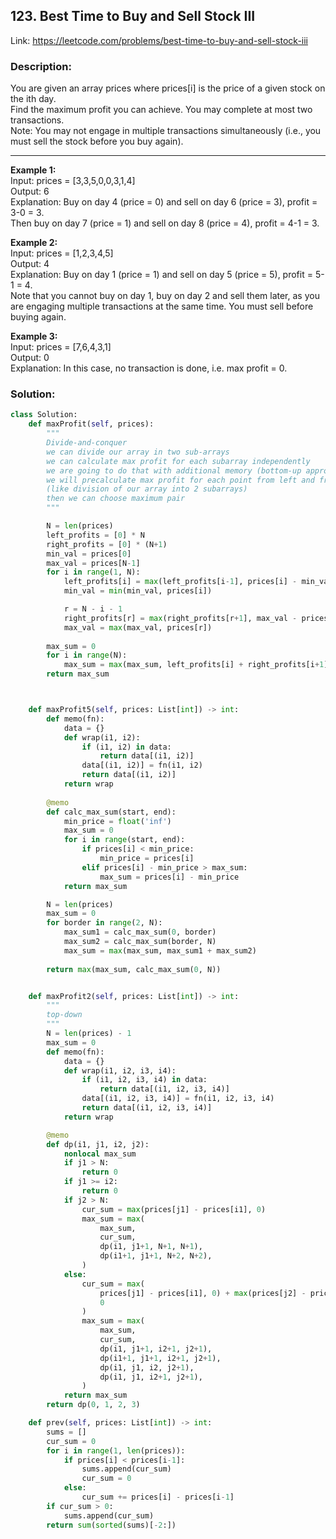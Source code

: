 ## 123. Best Time to Buy and Sell Stock III
Link: https://leetcode.com/problems/best-time-to-buy-and-sell-stock-iii

### Description:
You are given an array prices where prices[i] is the price of a given stock on the ith day.  
Find the maximum profit you can achieve. You may complete at most two transactions.  
Note: You may not engage in multiple transactions simultaneously (i.e., you must sell the stock before you buy again).  

---

**Example 1:**  
Input: prices = [3,3,5,0,0,3,1,4]  
Output: 6  
Explanation: Buy on day 4 (price = 0) and sell on day 6 (price = 3), profit = 3-0 = 3.  
Then buy on day 7 (price = 1) and sell on day 8 (price = 4), profit = 4-1 = 3.  

**Example 2:**  
Input: prices = [1,2,3,4,5]  
Output: 4  
Explanation: Buy on day 1 (price = 1) and sell on day 5 (price = 5), profit = 5-1 = 4.  
Note that you cannot buy on day 1, buy on day 2 and sell them later, as you are engaging multiple transactions at the same time. You must sell before buying again.  

**Example 3:**  
Input: prices = [7,6,4,3,1]  
Output: 0  
Explanation: In this case, no transaction is done, i.e. max profit = 0.  

### Solution: 
```python
class Solution:
    def maxProfit(self, prices):
        """
        Divide-and-conquer
        we can divide our array in two sub-arrays
        we can calculate max profit for each subarray independently
        we are going to do that with additional memory (bottom-up approach)
        we will precalculate max profit for each point from left and from right
        (like division of our array into 2 subarrays)
        then we can choose maximum pair
        """

        N = len(prices)
        left_profits = [0] * N
        right_profits = [0] * (N+1)
        min_val = prices[0]
        max_val = prices[N-1]
        for i in range(1, N):
            left_profits[i] = max(left_profits[i-1], prices[i] - min_val)
            min_val = min(min_val, prices[i])

            r = N - i - 1
            right_profits[r] = max(right_profits[r+1], max_val - prices[r])
            max_val = max(max_val, prices[r])
        
        max_sum = 0
        for i in range(N):
            max_sum = max(max_sum, left_profits[i] + right_profits[i+1])
        return max_sum



    def maxProfit5(self, prices: List[int]) -> int:
        def memo(fn):
            data = {}
            def wrap(i1, i2):
                if (i1, i2) in data:
                    return data[(i1, i2)]
                data[(i1, i2)] = fn(i1, i2)
                return data[(i1, i2)]
            return wrap
        
        @memo
        def calc_max_sum(start, end):
            min_price = float('inf')
            max_sum = 0
            for i in range(start, end):
                if prices[i] < min_price:
                    min_price = prices[i]
                elif prices[i] - min_price > max_sum:
                    max_sum = prices[i] - min_price
            return max_sum

        N = len(prices)
        max_sum = 0
        for border in range(2, N):
            max_sum1 = calc_max_sum(0, border)
            max_sum2 = calc_max_sum(border, N)
            max_sum = max(max_sum, max_sum1 + max_sum2)
        
        return max(max_sum, calc_max_sum(0, N))


    def maxProfit2(self, prices: List[int]) -> int:
        """
        top-down
        """
        N = len(prices) - 1
        max_sum = 0
        def memo(fn):
            data = {}
            def wrap(i1, i2, i3, i4):
                if (i1, i2, i3, i4) in data:
                    return data[(i1, i2, i3, i4)]
                data[(i1, i2, i3, i4)] = fn(i1, i2, i3, i4)
                return data[(i1, i2, i3, i4)]
            return wrap

        @memo
        def dp(i1, j1, i2, j2):
            nonlocal max_sum
            if j1 > N:
                return 0
            if j1 >= i2:
                return 0
            if j2 > N:
                cur_sum = max(prices[j1] - prices[i1], 0)
                max_sum = max(
                    max_sum,
                    cur_sum,
                    dp(i1, j1+1, N+1, N+1),
                    dp(i1+1, j1+1, N+2, N+2),
                )
            else:
                cur_sum = max(
                    prices[j1] - prices[i1], 0) + max(prices[j2] - prices[i2],
                    0
                )
                max_sum = max(
                    max_sum,
                    cur_sum,
                    dp(i1, j1+1, i2+1, j2+1),
                    dp(i1+1, j1+1, i2+1, j2+1),
                    dp(i1, j1, i2, j2+1),
                    dp(i1, j1, i2+1, j2+1),
                )
            return max_sum
        return dp(0, 1, 2, 3)

    def prev(self, prices: List[int]) -> int:
        sums = []
        cur_sum = 0
        for i in range(1, len(prices)):
            if prices[i] < prices[i-1]:
                sums.append(cur_sum)
                cur_sum = 0
            else:
                cur_sum += prices[i] - prices[i-1]
        if cur_sum > 0:
            sums.append(cur_sum)
        return sum(sorted(sums)[-2:])
```
